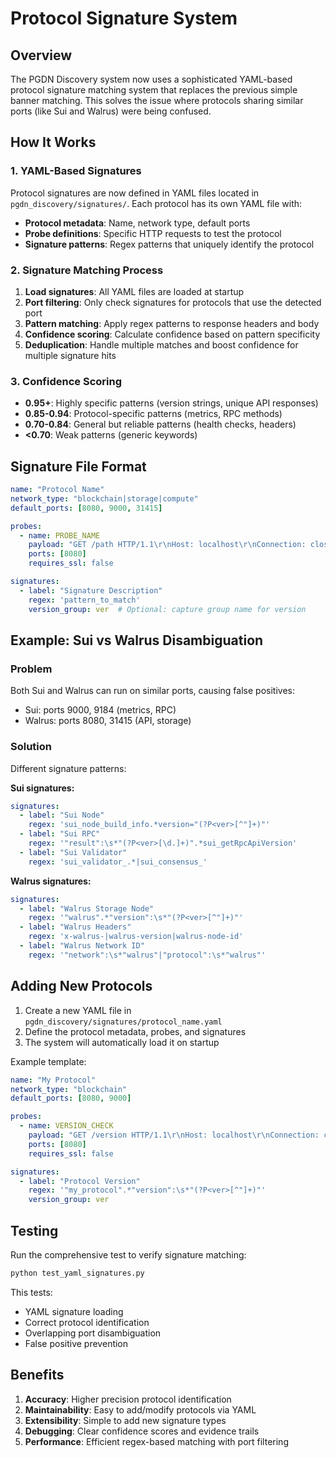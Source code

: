 # Protocol Signature System

## Overview

The PGDN Discovery system now uses a sophisticated YAML-based protocol signature matching system that replaces the previous simple banner matching. This solves the issue where protocols sharing similar ports (like Sui and Walrus) were being confused.

## How It Works

### 1. YAML-Based Signatures

Protocol signatures are now defined in YAML files located in `pgdn_discovery/signatures/`. Each protocol has its own YAML file with:

- **Protocol metadata**: Name, network type, default ports
- **Probe definitions**: Specific HTTP requests to test the protocol
- **Signature patterns**: Regex patterns that uniquely identify the protocol

### 2. Signature Matching Process

1. **Load signatures**: All YAML files are loaded at startup
2. **Port filtering**: Only check signatures for protocols that use the detected port
3. **Pattern matching**: Apply regex patterns to response headers and body
4. **Confidence scoring**: Calculate confidence based on pattern specificity
5. **Deduplication**: Handle multiple matches and boost confidence for multiple signature hits

### 3. Confidence Scoring

- **0.95+**: Highly specific patterns (version strings, unique API responses)
- **0.85-0.94**: Protocol-specific patterns (metrics, RPC methods)
- **0.70-0.84**: General but reliable patterns (health checks, headers)
- **<0.70**: Weak patterns (generic keywords)

## Signature File Format

```yaml
name: "Protocol Name"
network_type: "blockchain|storage|compute"
default_ports: [8080, 9000, 31415]

probes:
  - name: PROBE_NAME
    payload: "GET /path HTTP/1.1\r\nHost: localhost\r\nConnection: close\r\n\r\n"
    ports: [8080]
    requires_ssl: false

signatures:
  - label: "Signature Description"
    regex: 'pattern_to_match'
    version_group: ver  # Optional: capture group name for version
```

## Example: Sui vs Walrus Disambiguation

### Problem
Both Sui and Walrus can run on similar ports, causing false positives:
- Sui: ports 9000, 9184 (metrics, RPC)
- Walrus: ports 8080, 31415 (API, storage)

### Solution
Different signature patterns:

**Sui signatures:**
```yaml
signatures:
  - label: "Sui Node"
    regex: 'sui_node_build_info.*version="(?P<ver>[^"]+)"'
  - label: "Sui RPC"
    regex: '"result":\s*"(?P<ver>[\d.]+)".*sui_getRpcApiVersion'
  - label: "Sui Validator"
    regex: 'sui_validator_.*|sui_consensus_'
```

**Walrus signatures:**
```yaml
signatures:
  - label: "Walrus Storage Node"
    regex: '"walrus".*"version":\s*"(?P<ver>[^"]+)"'
  - label: "Walrus Headers"
    regex: 'x-walrus-|walrus-version|walrus-node-id'
  - label: "Walrus Network ID"
    regex: '"network":\s*"walrus"|"protocol":\s*"walrus"'
```

## Adding New Protocols

1. Create a new YAML file in `pgdn_discovery/signatures/protocol_name.yaml`
2. Define the protocol metadata, probes, and signatures
3. The system will automatically load it on startup

Example template:
```yaml
name: "My Protocol"
network_type: "blockchain"
default_ports: [8080, 9000]

probes:
  - name: VERSION_CHECK
    payload: "GET /version HTTP/1.1\r\nHost: localhost\r\nConnection: close\r\n\r\n"
    ports: [8080]
    requires_ssl: false

signatures:
  - label: "Protocol Version"
    regex: '"my_protocol".*"version":\s*"(?P<ver>[^"]+)"'
    version_group: ver
```

## Testing

Run the comprehensive test to verify signature matching:

```bash
python test_yaml_signatures.py
```

This tests:
- YAML signature loading
- Correct protocol identification
- Overlapping port disambiguation
- False positive prevention

## Benefits

1. **Accuracy**: Higher precision protocol identification
2. **Maintainability**: Easy to add/modify protocols via YAML
3. **Extensibility**: Simple to add new signature types
4. **Debugging**: Clear confidence scores and evidence trails
5. **Performance**: Efficient regex-based matching with port filtering
